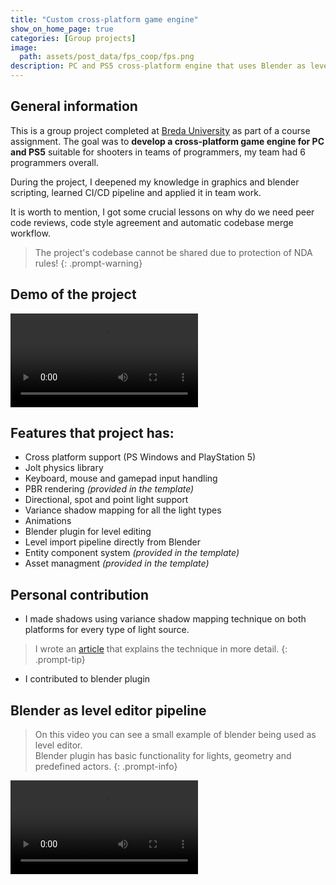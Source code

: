 ```yaml
---
title: "Custom cross-platform game engine"
show_on_home_page: true
categories: [Group projects]
image:
  path: assets/post_data/fps_coop/fps.png
description: PC and PS5 cross-platform engine that uses Blender as level editor
---
```


## General information

This is a group project completed at [Breda University](https://www.buas.nl/) as part of a course assignment. The goal was to **develop a cross-platform game engine for PC and PS5** suitable for shooters in teams of programmers, my team had 6 programmers overall.

During the project, I deepened my knowledge in graphics and blender scripting, learned CI/CD pipeline and applied it in team work.

It is worth to mention, I got some crucial lessons on why do we need peer code reviews, code style agreement and automatic codebase merge workflow.

> The project's codebase cannot be shared due to protection of NDA rules!
{: .prompt-warning}

## Demo of the project

<video class="w-100" controls>
  <source src="https://github.com/user-attachments/assets/0e870f69-abd3-4876-a9f3-917ac928d00c" type="video/mp4">
</video>

## Features that project has:

- Cross platform support (PS Windows and PlayStation 5)
- Jolt physics library
- Keyboard, mouse and gamepad input handling
- PBR rendering *(provided in the template)*
- Directional, spot and point light support
- Variance shadow mapping for all the light types
- Animations
- Blender plugin for level editing
- Level import pipeline directly from Blender
- Entity component system *(provided in the template)*
- Asset managment *(provided in the template)*

## Personal contribution

- I made shadows using variance shadow mapping technique on both platforms for every type of light source.

> I wrote an [article](/posts/Variance_shadow_maps_article) that explains the technique in more detail.
{: .prompt-tip}

- I contributed to blender plugin

## Blender as level editor pipeline

> On this video you can see a small example of blender being used as level editor.\
Blender plugin has basic functionality for lights, geometry and predefined actors.
{: .prompt-info}

<video class="w-100" controls>
  <source src="/assets/post_data/fps_coop/blender_to_bee.mp4" type="video/mp4">
</video>